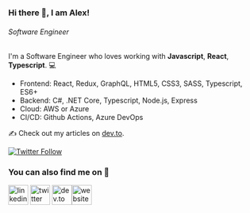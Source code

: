### Hi there 👋, I am Alex!
###### *Software Engineer*

I'm a Software Engineer who loves working with **Javascript**, **React**, **Typescript**. 💻 

* Frontend: React, Redux, GraphQL, HTML5, CSS3, SASS, Typescript, ES6+ 
* Backend: C#, .NET Core, Typescript, Node.js, Express 
* Cloud: AWS or Azure
* CI/CD: Github Actions, Azure DevOps

✍️ Check out my articles on [dev.to](https://dev.to/alexandrudanpop/).

[![Twitter Follow](https://img.shields.io/twitter/follow/alexandrudanpop?label=Follow)](https://twitter.com/alexandrudanpop)

### You can also find me on 💬
[<img src='https://clever-bassi-e4424c.netlify.app/linkedin-icon.svg' alt='linkedin' height='40'>](https://www.linkedin.com/in/alexandrudanpop/) [<img src='https://clever-bassi-e4424c.netlify.app/twitter.svg' alt='twitter' height='40'>](https://twitter.com/@alexandrudanpop)  [<img src='https://clever-bassi-e4424c.netlify.app/dev.svg' alt='dev.to' height='40'>](https://dev.to/alexandrudanpop/)[<img src='https://clever-bassi-e4424c.netlify.app/website.svg' alt='website' height='40'>](https://alexandrudanpop.dev)  

